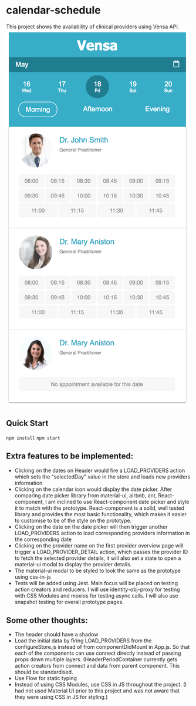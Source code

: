# calendar-schedule
This project shows the availability of clinical providers using Vensa API.
![Provider Availability](/img/vensa.png "Provider Availability")
## Quick Start
`npm install`
`npm start`
## Extra features to be implemented:
* Clicking on the dates on Header would fire a LOAD_PROVIDERS action which sets the "selectedDay" value in the store and loads new providers information
* Clicking on the calendar icon would display the date picker. After comparing date picker library from material-ui, airbnb, ant, React-component, I am inclined to use React-component date picker and style it to match with the prototype. React-component is a solid, well tested library and provides the most basic functionality, which makes it easier to customise to be of the style on the prototype. 
* Clicking on the date on the date picker will then trigger another LOAD_PROVIDERS action to load corresponding providers information in the corresponding date
* Clicking on the provider name on the first provider overview page will trigger a LOAD_PROVIDER_DETAIL action, which passes the provider ID to fetch the selected provider details, it will also set a state to open a material-ui modal to display the provider details.
* The material-ui modal to be styled to look the same as the prototype using css-in-js
* Tests will be added using Jest. Main focus will be placed on testing action creators and reducers. I will use identity-obj-proxy for testing with CSS Modules and moxios for testing async calls. I will also use snapshot testing for overall prototype pages.
## Some other thoughts:
* The header should have a shadow
* Load the initial data by firing LOAD_PROVIDERS from the configureStore.js instead of from componentDidMount in App.js. So that each of the components can use connect directly instead of passing props down multiple layers. (HeaderPeriodContainer currently gets action creators from connect and data from parent component. This should be standardised.
* Use Flow for static typing
* Instead of using CSS Modules, use CSS in JS throughout the project. (I had not used Material UI prior to this project and was not aware that they were using CSS in JS for styling.)
